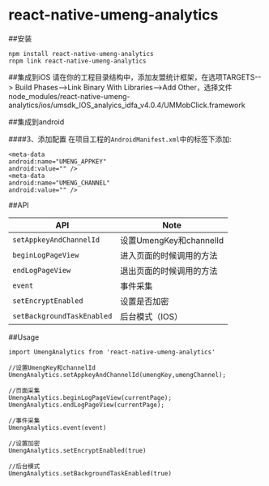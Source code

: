 # react-native-umeng-analytics
##安装
```
npm install react-native-umeng-analytics
rnpm link react-native-umeng-analytics
```

##集成到iOS
请在你的工程目录结构中，添加友盟统计框架，在选项TARGETS--> Build Phases-->Link Binary With Libraries-->Add Other，选择文件node_modules/react-native-umeng-analytics/ios/umsdk_IOS_analyics_idfa_v4.0.4/UMMobClick.framework

##集成到android


####3、添加配置
在项目工程的`AndroidManifest.xml`中的<Application>标签下添加:

```
<meta-data
android:name="UMENG_APPKEY"
android:value="" />
<meta-data
android:name="UMENG_CHANNEL"
android:value="" />
```


##API

| API | Note |    
|---|---|
| `setAppkeyAndChannelId` | 设置UmengKey和channelId |
| `beginLogPageView` | 进入页面的时候调用的方法 |
| `endLogPageView` | 退出页面的时候调用的方法 |
| `event` | 事件采集 |
| `setEncryptEnabled` | 设置是否加密 |
| `setBackgroundTaskEnabled` | 后台模式（IOS） |



##Usage

```
import UmengAnalytics from 'react-native-umeng-analytics'

//设置UmengKey和channelId
UmengAnalytics.setAppkeyAndChannelId(umengKey,umengChannel);

//页面采集
UmengAnalytics.beginLogPageView(currentPage);
UmengAnalytics.endLogPageView(currentPage);

//事件采集
UmengAnalytics.event(event)

//设置加密
UmengAnalytics.setEncryptEnabled(true)

//后台模式
UmengAnalytics.setBackgroundTaskEnabled(true)

```

